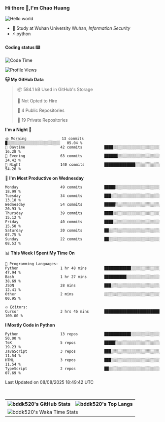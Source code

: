 ### Hi there 👋,I'm Chao Huang


<img src="https://raw.githubusercontent.com/sagar-viradiya/sagar-viradiya/master/resources/banner.png" alt="Hello world">


<br/>


- 🍻  Study at Wuhan University Wuhan, _Information Security_
- ⚡  python



#### Coding status  ⌨️

<!--START_SECTION:waka-->
![Code Time](http://img.shields.io/badge/Code%20Time-885%20hrs%2032%20mins-blue)

![Profile Views](http://img.shields.io/badge/Profile%20Views-1-blue)

**🐱 My GitHub Data** 

> 📦 584.1 kB Used in GitHub's Storage 
 > 
> 🚫 Not Opted to Hire
 > 
> 📜 4 Public Repositories 
 > 
> 🔑 19 Private Repositories 
 > 
**I'm a Night 🦉** 

```text
🌞 Morning                13 commits          █░░░░░░░░░░░░░░░░░░░░░░░░   05.04 % 
🌆 Daytime                42 commits          ████░░░░░░░░░░░░░░░░░░░░░   16.28 % 
🌃 Evening                63 commits          ██████░░░░░░░░░░░░░░░░░░░   24.42 % 
🌙 Night                  140 commits         ██████████████░░░░░░░░░░░   54.26 % 
```
📅 **I'm Most Productive on Wednesday** 

```text
Monday                   49 commits          █████░░░░░░░░░░░░░░░░░░░░   18.99 % 
Tuesday                  34 commits          ███░░░░░░░░░░░░░░░░░░░░░░   13.18 % 
Wednesday                54 commits          █████░░░░░░░░░░░░░░░░░░░░   20.93 % 
Thursday                 39 commits          ████░░░░░░░░░░░░░░░░░░░░░   15.12 % 
Friday                   40 commits          ████░░░░░░░░░░░░░░░░░░░░░   15.50 % 
Saturday                 20 commits          ██░░░░░░░░░░░░░░░░░░░░░░░   07.75 % 
Sunday                   22 commits          ██░░░░░░░░░░░░░░░░░░░░░░░   08.53 % 
```


📊 **This Week I Spent My Time On** 

```text
💬 Programming Languages: 
Python                   1 hr 48 mins        ████████████░░░░░░░░░░░░░   47.94 % 
Bash                     1 hr 27 mins        ██████████░░░░░░░░░░░░░░░   38.69 % 
JSON                     28 mins             ███░░░░░░░░░░░░░░░░░░░░░░   12.41 % 
Other                    2 mins              ░░░░░░░░░░░░░░░░░░░░░░░░░   00.95 % 

🔥 Editors: 
Cursor                   3 hrs 46 mins       █████████████████████████   100.00 % 
```

**I Mostly Code in Python** 

```text
Python                   13 repos            ████████████░░░░░░░░░░░░░   50.00 % 
TeX                      5 repos             █████░░░░░░░░░░░░░░░░░░░░   19.23 % 
JavaScript               3 repos             ███░░░░░░░░░░░░░░░░░░░░░░   11.54 % 
HTML                     3 repos             ███░░░░░░░░░░░░░░░░░░░░░░   11.54 % 
TypeScript               2 repos             ██░░░░░░░░░░░░░░░░░░░░░░░   07.69 % 
```




 Last Updated on 08/08/2025 18:49:42 UTC
<!--END_SECTION:waka-->

<br/>

<table>
  <tr>
    <th>
      <img alt="bddk520's GitHub Stats" src="https://github-readme-stats-git-masterrstaa-rickstaa.vercel.app/api?username=bddk520&show_icons=true&theme=transparent&hide_border=true" align="center" />
    </th>
    <th>
      <img alt="bddk520's Top Langs" src="https://github-readme-stats-git-masterrstaa-rickstaa.vercel.app/api/top-langs/?username=bddk520&layout=compact&theme=transparent&hide_border=true&langs_count=10&hide=CMake" align="center" /> 
    </th>
  </tr>
  <tr>
    <td colspan=2>
      <img alt="bddk520's Waka Time Stats" src="https://github-readme-stats.vercel.app/api/wakatime?username=bddk&hide_border=true&layout=compact&theme=transparent&custom_title=WorkTimeThisWeek&range=last_7_days" align="center"/>
    </td>
  </tr>
</table>
